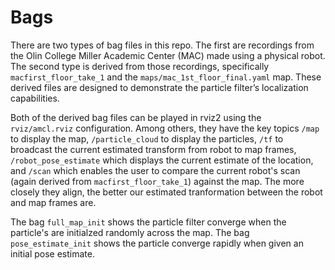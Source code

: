# Bags

There are two types of bag files in this repo. The first are recordings from the Olin College Miller Academic Center (MAC) made using a physical robot. The second type is derived from those recordings, specifically `macfirst_floor_take_1` and the `maps/mac_1st_floor_final.yaml` map. These derived files are designed to demonstrate the particle filter’s localization capabilities.

Both of the derived bag files can be played in rviz2 using the `rviz/amcl.rviz` configuration. Among others, they have the key topics `/map` to display the map, `/particle_cloud` to display the particles, `/tf` to broadcast the current estimated transform from robot to map frames, `/robot_pose_estimate` which displays the current estimate of the location, and `/scan` which enables the user to compare the current robot's scan (again derived from `macfirst_floor_take_1`) against the map. The more closely they align, the better our estimated tranformation between the robot and map frames are.

The bag `full_map_init` shows the particle filter converge when the particle's are initialzed randomly across the map. The bag `pose_estimate_init` shows the particle converge rapidly when given an initial pose estimate. 


